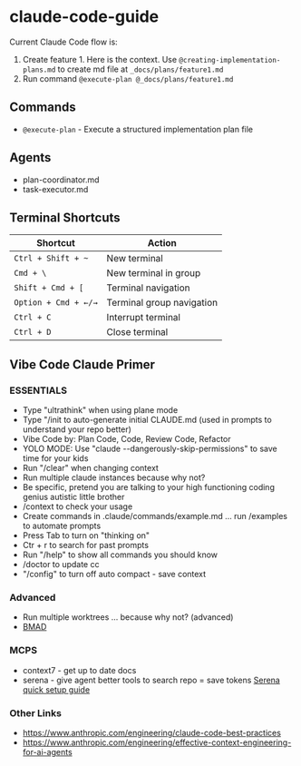 # claude-code-guide

Current Claude Code flow is:

1. Create feature 1. Here is the context. Use `@creating-implementation-plans.md` to create md file at `_docs/plans/feature1.md`
2. Run command `@execute-plan @_docs/plans/feature1.md`

## Commands

- `@execute-plan` - Execute a structured implementation plan file

## Agents

- plan-coordinator.md
- task-executor.md

## Terminal Shortcuts

| Shortcut | Action |
|----------|--------|
| `Ctrl + Shift + ~` | New terminal |
| `Cmd + \` | New terminal in group |
| `Shift + Cmd + [` | Terminal navigation |
| `Option + Cmd + ←/→` | Terminal group navigation |
| `Ctrl + C` | Interrupt terminal |
| `Ctrl + D` | Close terminal |

## Vibe Code Claude Primer

### ESSENTIALS
- Type "ultrathink" when using plane mode
- Type "/init to auto-generate initial CLAUDE.md (used in prompts to understand your repo better)
- Vibe Code by: Plan Code, Code, Review Code, Refactor
- YOLO MODE: Use "claude --dangerously-skip-permissions" to save time for your kids
- Run "/clear" when changing context
- Run multiple claude instances because why not?
- Be specific, pretend you are talking to your high functioning coding genius autistic little brother
- /context to check your usage
- Create commands in .claude/commands/example.md … run /examples to automate prompts
- Press Tab to turn on "thinking on"
- Ctr + r to search for past prompts
- Run "/help" to show all commands you should know
- /doctor to update cc
- "/config" to turn off auto compact - save context

### Advanced
- Run multiple worktrees … because why not? (advanced)
- [BMAD](https://github.com/bmad-code-org/BMAD-METHOD?tab=readme-ov-file)

### MCPS
- context7 - get up to date docs
- serena - give agent better tools to search repo = save tokens [Serena quick setup guide](https://github.com/anthropics/claude-code)

### Other Links
- https://www.anthropic.com/engineering/claude-code-best-practices
- https://www.anthropic.com/engineering/effective-context-engineering-for-ai-agents
